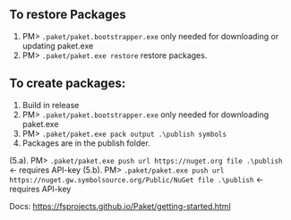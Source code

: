 ## To restore Packages
1. PM> `.paket/paket.bootstrapper.exe` only needed for downloading or updating paket.exe
2. PM> `.paket/paket.exe restore` restore packages.

## To create packages:
1. Build in release
2. PM> `.paket/paket.bootstrapper.exe` only needed for downloading paket.exe
3. PM> `.paket/paket.exe pack output .\publish symbols`
4. Packages are in the publish folder.

(5.a). PM> `.paket/paket.exe push url https://nuget.org file .\publish` <- requires API-key
(5.b). PM> `.paket/paket.exe push url https://nuget.gw.symbolsource.org/Public/NuGet file .\publish` <- requires API-key

Docs: https://fsprojects.github.io/Paket/getting-started.html